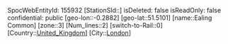 ﻿---
location: [51.5101,-0.2882]
type: Station
tags:
- geo/Station
- Europe/United_Kingdom/London

---
SpocWebEntityId: 155932
[StationSId::]
isDeleted: false
isReadOnly: false
confidential: public
[geo-lon::-0.2882]
[geo-lat::51.5101]
[name::Ealing Common]
[zone::3]
[Num_lines::2]
[switch-to-Rail::0]
[Country::[United_Kingdom](geo/Continent/Europe/United_Kingdom.md)]
[City::[London](geo/Continent/Europe/United_Kingdom/London.md)]

